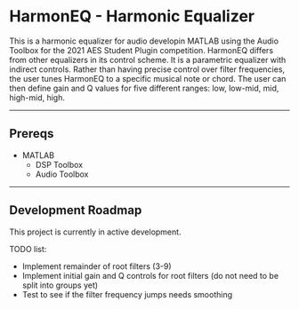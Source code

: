 # HarmonEQ - Harmonic Equalizer

This is a harmonic equalizer for audio developin MATLAB using the Audio Toolbox for the 2021 AES Student Plugin competition.
HarmonEQ differs from other equalizers in its control scheme. It is a parametric equalizer with indirect controls.
Rather than having precise control over filter frequencies, the user tunes HarmonEQ to a specific musical note or chord.
The user can then define gain and Q values for five different ranges: low, low-mid, mid, high-mid, high.

---

## Prereqs
- MATLAB
  - DSP Toolbox
  - Audio Toolbox

---
## Development Roadmap
This project is currently in active development.

TODO list:
- Implement remainder of root filters (3-9)
- Implement initial gain and Q controls for root filters (do not need to be split into groups yet)
- Test to see if the filter frequency jumps needs smoothing
